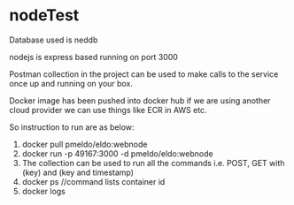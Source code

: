 # nodeTest

Database used is neddb

nodejs is express based running on port 3000

Postman collection in the project can be used to make calls to the service once up and running on your box.

Docker image has been pushed into docker hub if we are using another cloud provider we can use things like ECR in AWS etc.

So instruction to run are as below:
1. docker pull pmeldo/eldo:webnode
2. docker run -p 49167:3000 -d pmeldo/eldo:webnode 
3. The collection can be used to run all the commands i.e. POST, GET with (key) and  (key and timestamp)
4. docker ps //command lists container id
5. docker logs <container id>
